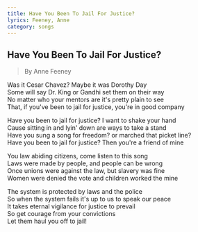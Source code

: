 ```yaml
---
title: Have You Been To Jail For Justice?
lyrics: Feeney, Anne
category: songs
---
```


## Have You Been To Jail For Justice?

> By Anne Feeney

Was it Cesar Chavez? Maybe it was Dorothy Day  
Some will say Dr. King or Gandhi set them on their way  
No matter who your mentors are it's pretty plain to see  
That, if you've been to jail for justice, you're in good company

Have you been to jail for justice? I want to shake your hand  
Cause sitting in and lyin' down are ways to take a stand  
Have you sung a song for freedom? or marched that picket line?  
Have you been to jail for justice? Then you're a friend of mine

You law abiding citizens, come listen to this song  
Laws were made by people, and people can be wrong  
Once unions were against the law, but slavery was fine  
Women were denied the vote and children worked the mine

The system is protected by laws and the police  
So when the system fails it's up to us to speak our peace  
It takes eternal vigilance for justice to prevail  
So get courage from your convictions  
Let them haul you off to jail!
